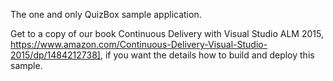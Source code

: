 The one and only QuizBox sample application.

Get to a copy of our book Continuous Delivery with Visual Studio ALM 2015, https://www.amazon.com/Continuous-Delivery-Visual-Studio-2015/dp/1484212738], if you want the details how to build and deploy this sample.
